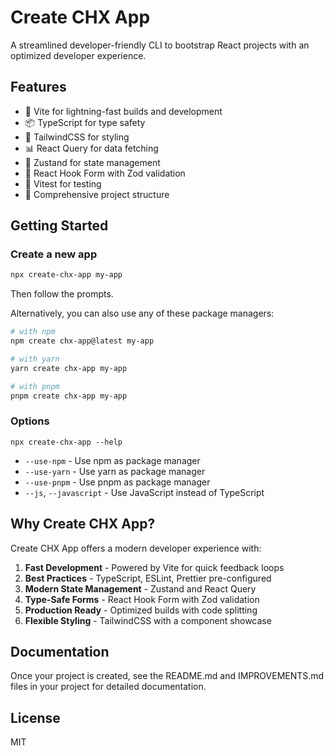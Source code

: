 # Create CHX App

A streamlined developer-friendly CLI to bootstrap React projects with an optimized developer experience.

## Features

- 🚀 Vite for lightning-fast builds and development
- 📦 TypeScript for type safety
- 🎨 TailwindCSS for styling
- 📊 React Query for data fetching
- 🧸 Zustand for state management
- 📝 React Hook Form with Zod validation
- 🧪 Vitest for testing
- 🚢 Comprehensive project structure

## Getting Started

### Create a new app

```bash
npx create-chx-app my-app
```

Then follow the prompts.

Alternatively, you can also use any of these package managers:

```bash
# with npm
npm create chx-app@latest my-app

# with yarn
yarn create chx-app my-app

# with pnpm
pnpm create chx-app my-app
```

### Options

```
npx create-chx-app --help
```

- `--use-npm` - Use npm as package manager
- `--use-yarn` - Use yarn as package manager
- `--use-pnpm` - Use pnpm as package manager
- `--js`, `--javascript` - Use JavaScript instead of TypeScript

## Why Create CHX App?

Create CHX App offers a modern developer experience with:

1. **Fast Development** - Powered by Vite for quick feedback loops
2. **Best Practices** - TypeScript, ESLint, Prettier pre-configured
3. **Modern State Management** - Zustand and React Query
4. **Type-Safe Forms** - React Hook Form with Zod validation
5. **Production Ready** - Optimized builds with code splitting
6. **Flexible Styling** - TailwindCSS with a component showcase

## Documentation

Once your project is created, see the README.md and IMPROVEMENTS.md files in your project for detailed documentation.

## License

MIT 